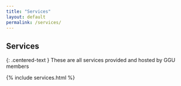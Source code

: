 ```yaml
---
title: "Services"
layout: default
permalink: /services/
---
```


## Services
{: .centered-text }
These are all services provided and hosted by GGU members

{% include services.html %}

